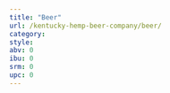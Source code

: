 ```yaml
---
title: "Beer"
url: /kentucky-hemp-beer-company/beer/
category: 
style: 
abv: 0
ibu: 0
srm: 0
upc: 0
---
```


